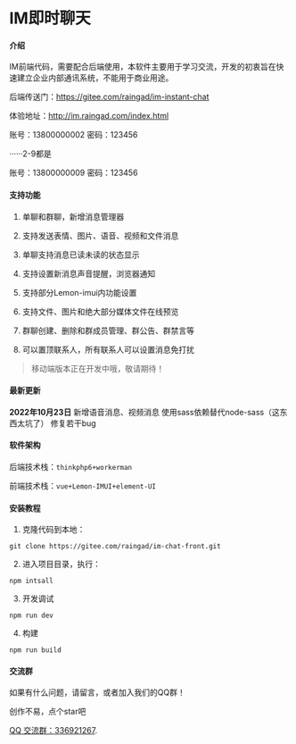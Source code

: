 # IM即时聊天

#### 介绍
IM前端代码，需要配合后端使用，本软件主要用于学习交流，开发的初衷旨在快速建立企业内部通讯系统，不能用于商业用途。

后端传送门：https://gitee.com/raingad/im-instant-chat

体验地址：http://im.raingad.com/index.html

账号：13800000002  密码：123456

······2-9都是

账号：13800000009  密码：123456

#### 支持功能

1. 单聊和群聊，新增消息管理器

2. 支持发送表情、图片、语音、视频和文件消息

3. 单聊支持消息已读未读的状态显示

4. 支持设置新消息声音提醒，浏览器通知

5. 支持部分Lemon-imui内功能设置

6. 支持文件、图片和绝大部分媒体文件在线预览

7. 群聊创建、删除和群成员管理、群公告、群禁言等

8. 可以置顶联系人，所有联系人可以设置消息免打扰

> 移动端版本正在开发中哦，敬请期待！

#### 最新更新

**2022年10月23日**
新增语音消息、视频消息
使用sass依赖替代node-sass（这东西太坑了）
修复若干bug

#### 软件架构

后端技术栈：`thinkphp6+workerman`

前端技术栈：`vue+Lemon-IMUI+element-UI`


#### 安装教程
1.  克隆代码到本地： 
``` 
git clone https://gitee.com/raingad/im-chat-front.git
```
2.  进入项目目录，执行： 
```
npm intsall
```
3.  开发调试
```
npm run dev
```

4.  构建
```
npm run build
```


#### 交流群
如果有什么问题，请留言，或者加入我们的QQ群！

创作不易，点个star吧

[QQ 交流群：336921267](https://jq.qq.com/?_wv=1027&k=jMQAt9lh).

